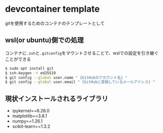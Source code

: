 # devcontainer template

gitを使用するためのコンテナのテンプレートとして

## wsl(or ubuntu)側での処理

コンテナに`.ssh`と`.gitconfig`をマウントさせることで、wslでの設定を引き継ぐことができる

```sh
$ sudo apt install git
$ ssh-keygen -t ed25519
$ git config --global user.name " {GitHubのアカウント名} "
$ git config --global user.email " {GitHubに登録しているメールアドレス} "
```

## 現状インストールされるライブラリ
- ipykernel==6.26.0
- matplotlib==3.8.1
- numpy==1.26.1
- scikit-learn==1.3.2
